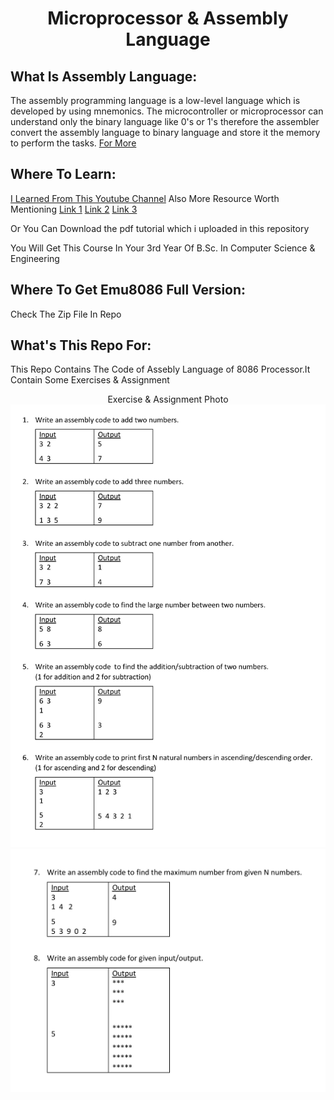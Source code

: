 <h1 align="center" >Microprocessor & Assembly Language </h1>

## **What Is Assembly Language**:
The assembly programming language is a low-level language which is developed by using mnemonics. The microcontroller or microprocessor can understand only the binary language like 0's or 1's therefore the assembler convert the assembly language to binary language and store it the memory to perform the tasks.
[For More](https://jbwyatt.com/253/emu/asm_tutorial_01.html)

## **Where To Learn**:
[I Learned From This Youtube Channel](https://www.youtube.com/watch?v=OdlQByyiTR4&list=PLKiZXxQe7OiD8UrEPx5GDhzOwEaNujSeL)
Also More Resource Worth Mentioning
[Link 1](https://www.tutorialspoint.com/assembly_programming/index.htm)
[Link 2](https://faculty.kfupm.edu.sa/COE/shazli/coe205/Help/asm_tutorial_01.html)
[Link 3](https://riptutorial.com/assembly)

Or You Can Download the pdf tutorial which i uploaded in this repository

You Will Get This Course In Your 3rd Year Of B.Sc. In Computer Science & Engineering

## **Where To Get Emu8086 Full Version**:
Check The Zip File In Repo

## **What's This Repo For**:
This Repo Contains The Code of Assebly Language of 8086 Processor.It Contain Some Exercises & Assignment
<p align="center"> Exercise & Assignment Photo
    <img src="img/2.jpg">
    <img src="img/1.jpg">
</p>

